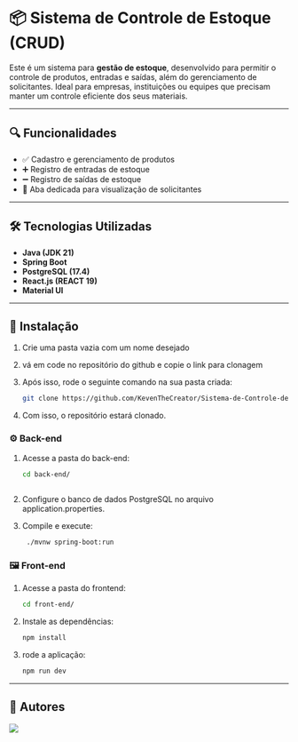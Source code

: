 # 📦 Sistema de Controle de Estoque (CRUD)

Este é um sistema para **gestão de estoque**, desenvolvido para permitir o controle de produtos, entradas e saídas, além do gerenciamento de solicitantes. Ideal para empresas, instituições ou equipes que precisam manter um controle eficiente dos seus materiais.

---

## 🔍 Funcionalidades

- ✅ Cadastro e gerenciamento de produtos
- ➕ Registro de entradas de estoque
- ➖ Registro de saídas de estoque
- 👥 Aba dedicada para visualização de solicitantes

---

## 🛠️ Tecnologias Utilizadas

- **Java (JDK 21)**
- **Spring Boot**
- **PostgreSQL (17.4)**
- **React.js (REACT 19)**
- **Material UI**

---

## 🚀 Instalação

1. Crie uma pasta vazia com um nome desejado

2. vá em code no repositório do github e copie o link para clonagem

3. Após isso, rode o seguinte comando na sua pasta criada: 
   ```bash
   git clone https://github.com/KevenTheCreator/Sistema-de-Controle-de-Estoque.git

4. Com isso, o repositório estará clonado.

### ⚙️ Back-end

1. Acesse a pasta do back-end:   
   ```bash
   cd back-end/
     
2. Configure o banco de dados PostgreSQL no arquivo application.properties.

3. Compile e execute:
   ```bash
    ./mvnw spring-boot:run

### 🖼️ Front-end

1. Acesse a pasta do frontend:
   ```bash
   cd front-end/

2. Instale as dependências:
   ```bash 
   npm install

3. rode a aplicação:
   ```bash
   npm run dev

---

## 👥 Autores

<a href="https://github.com/keventhecreator/sistema-de-controle-de-estoque/graphs/contributors">
  <img src="https://contrib.rocks/image?repo=keventhecreator/sistema-de-controle-de-estoque" />
</a>



   
